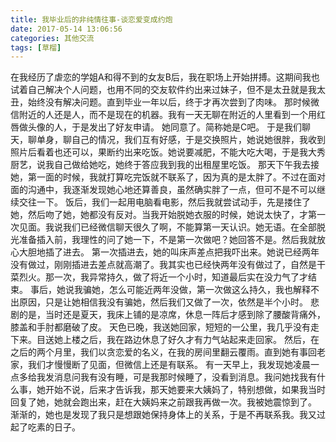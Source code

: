 ```yaml
---
title: 我毕业后的非纯情往事-谈恋爱变成约炮
date: 2017-05-14 13:06:56
categories: 其他交流
tags: [草榴]
---
```

在我经历了虐恋的学姐A和得不到的女友B后，我在职场上开始拼搏。这期间我也试着自己解决个人问题，也用不同的交友软件约出来过妹子，但不是太丑就是我太丑，始终没有解决问题。直到毕业一年以后，终于才再次尝到了肉味。
那时候微信附近的人还是人，而不是现在的机器。我有一天无聊在附近的人里看到一个用红唇做头像的人，于是发出了好友申请。
她同意了。简称她是C吧。
于是我们聊天，聊单身，聊自己的情况，我们互有好感，于是交换照片，她说她很胖，我收到照片后看着也还可以，果断约出来吃饭。她说要减肥，不能大吃大喝，于是我大秀厨艺，说我自己做给她吃，她终于答应我到我的出租屋里吃饭。
那天下午我去接她，第一面的时候，我就打算吃完饭就不联系了，因为真的是太胖了。不过在面对面的沟通中，我逐渐发现她心地还算善良，虽然确实胖了一点，但可不是不可以继续交往一下。
饭后，我们一起用电脑看电影，然后我就尝试动手，先是搂住了她，然后吻了她，她都没有反对。当我开始脱她衣服的时候，她说太快了，才第一次见面。我说我们已经微信聊天很久了啊，不能算第一天认识。她无语。在全部脱光准备插入前，我理性的问了她一下，不是第一次做吧？她回答不是。然后我就放心大胆地插了进去。
第一次插进去，她的叫床声差点把我吓出来。她说已经两年没有做过，刚刚插进去差点就高潮了。我其实也已经快两年没有做过了，自然是干菜烈火。那一次，我异常持久，做了将近一个小时，知道最后实在没力气了才结束。
事后，她说我骗她，怎么可能近两年没做，第一次做这么持久，我也解释不出原因，只是让她相信我没有骗她，然后我们又做了一次，依然是半个小时。
悲剧的是，当时还是夏天，我床上铺的是凉席，休息一阵后才感到除了腰酸背痛外，膝盖和手肘都磨破了皮。
天色已晚，我送她回家，短短的一公里，我几乎没有走下来。目送她上楼之后，我在路边休息了好久才有力气站起来走回家。
然后，在之后的两个月里，我们以贪恋爱的名义，在我的房间里翻云覆雨。直到她有事回老家，我们才慢慢断了见面，但微信上还是有联系。
有一天早上，我发现她凌晨一点多给我发消息问我有没有睡，可是我那时候睡了，没看到消息。我问她找我有什么事，她开始不说，后来才告诉我，那天她要来大姨妈了，特别想做，如果我当时回复了她，她就会跑出来，赶在大姨妈来之前跟我再做一次。我被她震惊到了。
渐渐的，她也是发现了我只是想跟她保持身体上的关系，于是不再联系我。我又过起了吃素的日子。